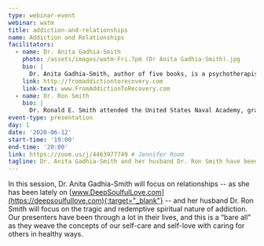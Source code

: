 ```yaml
---
type: webinar-event
webinar: watm
title: addiction-and-relationships
name: Addiction and Relationships
facilitators:
  - name: Dr. Anita Gadhia-Smith
    photo: /assets/images/watm-Fri.7pm (Dr Anita Gadhia-Smith).jpg
    bio: |
      Dr. Anita Gadhia-Smith, author of five books, is a psychotherapist in Washington, D.C. specializing in addictions, recovery, and relationship issues. She is particularly effective, discerning and insightful about current issues that have a psychological impact on individuals and couples. She has served as a consultant to the United States Congress in parity legislation for substance abuse treatment. She has also spoken nationally and internationally on radio, television, and other media as an expert on a variety of topical subjects. One of the things that distinguishes Dr. Anita Gadhia-Smith is her own personal history of addiction as well as three decades of recovery. She has had a first-hand experience of a spiritual, physical and emotional “bottoming out” followed by a remarkable story of recovery and commitment to helping others who suffer with alcoholism, addictions and relationship issues. Her history and training allow her to approach her work, her perspective and her writing as a “healed healer.” Her story is one of redemption – she is a unique therapist who has become a successful, self-actualized woman by way of an intense struggle and personal journey in her own right. Her insights and wisdom are tremendous – and inspiring – about how to obtain and maintain ongoing balance in our lives. Dr. Gadhia-Smith has written five bestselling books: From Addiction to Recovery, Practical Therapy, Live and Love Each Day, How to Stay Together, and How to Heal Emotional Trauma. Anita  earned her undergraduate degree from The Johns Hopkins University (BA, 1985) and graduate degrees from The Catholic University of America (MSW, 1999) and Southern California University, (PSYD, 2001). In her private practice in Washington, DC, she works with adults and adolescents in individual, couple, and family modalities and says, "Therapy is a journey through which we find our authentic selves and become the best we can be. Through therapy, profound and lasting change can occur. My approach is to meet you where you are and to help you to move towards your goals, overcome obstacles and achieve maximum growth.”  Awarded “Best of Washington DC, Psychotherapy, 2013, 2018, and 2019” by the Washington DC Award Program. Honored as Professional of the Year in Psychotherapy by Strathmore’s Who’s Who Publication, 2013-2014.
    link: http://fromaddictiontorecovery.com
    link-text: www.FromAddictionToRecovery.com
  - name: Dr. Ron Smith
    bio: |
      Dr. Ronald E. Smith attended the United States Naval Academy, graduating with the class of 1966. He attended the University of Texas Medical School and completed an Internal Medicine residency at the Mayo Graduate School of Medicine and Naval Hospital San Diego. Dr. Smith was the first physician trained in critical care medicine by the US Navy, completing his fellowship at the University of Southern California Center for the Critically Ill in Los Angeles in 1976. He soon became one of the first physicians involved in Navy Alcohol treatment. Ron left the Navy in 1978 and founded the emergency medicine residency program at Loma Linda University Medical School. His interest in addiction and recovery led to an interest in the psychological growth during the middle and mature years of life, which led him to complete his psychiatry training at Loma Linda, where he also taught emergency and critical care medicine. He returned to active duty in 1992 as a psychoanalyst and contributed as a medical consultant for the Ramstad-Wellstone Bill which was eventually passed in 2008 as the Parity Act. Dr. Ronald Smith is Board Certified in Internal Medicine, Emergency Medicine, Psychiatry, and Addiction Medicine. He completed his psychoanalytic training at the Southern California Psychoanalytic Institute in Beverly Hills, CA and has a Doctorate in Philosophy of Psychoanalysis. Since 2002, he has been recognized annually by the Consumer’s Research Council as one of America’s Top Psychiatrists in Psychoanalysis and Alcoholism. Ron is married to Dr. Anita Gadhia-Smith, an accomplished author and practicing psychologist in Washington DC. (See Anita’s bio, above.) In retirement, Ron has continued his interest in political psychiatry. He works in private practice and continues to lobby for the treatment of our homeless and mentally ill in hospitals instead of jails and for the decriminalization of addiction.
event-type: presentation
day: 1
date: '2020-06-12'
start-time: '19:00'
end-time: '20:00'
link: https://zoom.us/j/4463977749 # Jennifer Room
tagline: Dr. Anita Gadhia-Smith and her husband Dr. Ron Smith have been through a lot in their lives, and this is a “bare all” as they weave the concepts of our self-care and self-love with caring for others in healthy ways.
---
```


In this session, Dr. Anita Gadhia-Smith will focus on relationships -- as she has been lately on [www.DeepSoulfulLove.com](https://deepsoulfullove.com){:target="_blank"} -- and her husband Dr. Ron Smith will focus on the tragic and redemptive spiritual nature of addiction. Our presenters have been through a lot in their lives, and this is a “bare all” as they weave the concepts of our self-care and self-love with caring for others in healthy ways.
